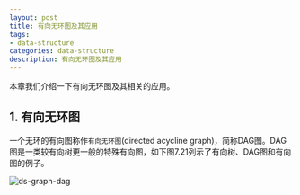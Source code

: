 ```yaml
---
layout: post
title: 有向无环图及其应用
tags:
- data-structure
categories: data-structure
description: 有向无环图及其应用
---
```


本章我们介绍一下有向无环图及其相关的应用。

<!-- more -->


## 1. 有向无环图
一个无环的有向图称作```有向无环图```(directed acycline graph)，简称DAG图。DAG图是一类较有向树更一般的特殊有向图，如下图7.21列示了有向树、DAG图和有向图的例子。

![ds-graph-dag](https://ivanzz1001.github.io/records/assets/img/data_structure/ds_graph_dag1.jpg)








<br />
<br />


